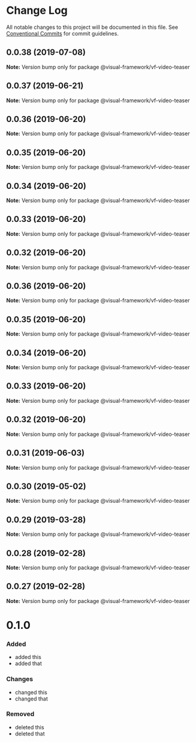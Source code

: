 # Change Log

All notable changes to this project will be documented in this file.
See [Conventional Commits](https://conventionalcommits.org) for commit guidelines.

## 0.0.38 (2019-07-08)

**Note:** Version bump only for package @visual-framework/vf-video-teaser





## 0.0.37 (2019-06-21)

**Note:** Version bump only for package @visual-framework/vf-video-teaser





## 0.0.36 (2019-06-20)

**Note:** Version bump only for package @visual-framework/vf-video-teaser





## 0.0.35 (2019-06-20)

**Note:** Version bump only for package @visual-framework/vf-video-teaser





## 0.0.34 (2019-06-20)

**Note:** Version bump only for package @visual-framework/vf-video-teaser





## 0.0.33 (2019-06-20)

**Note:** Version bump only for package @visual-framework/vf-video-teaser





## 0.0.32 (2019-06-20)

**Note:** Version bump only for package @visual-framework/vf-video-teaser





## 0.0.36 (2019-06-20)

**Note:** Version bump only for package @visual-framework/vf-video-teaser





## 0.0.35 (2019-06-20)

**Note:** Version bump only for package @visual-framework/vf-video-teaser





## 0.0.34 (2019-06-20)

**Note:** Version bump only for package @visual-framework/vf-video-teaser





## 0.0.33 (2019-06-20)

**Note:** Version bump only for package @visual-framework/vf-video-teaser





## 0.0.32 (2019-06-20)

**Note:** Version bump only for package @visual-framework/vf-video-teaser





## 0.0.31 (2019-06-03)

**Note:** Version bump only for package @visual-framework/vf-video-teaser





## 0.0.30 (2019-05-02)

**Note:** Version bump only for package @visual-framework/vf-video-teaser





## 0.0.29 (2019-03-28)

**Note:** Version bump only for package @visual-framework/vf-video-teaser





## 0.0.28 (2019-02-28)

**Note:** Version bump only for package @visual-framework/vf-video-teaser





## 0.0.27 (2019-02-28)

**Note:** Version bump only for package @visual-framework/vf-video-teaser





# 0.1.0

### Added
- added this
- added that

### Changes

- changed this
- changed that

### Removed

- deleted this
- deleted that
